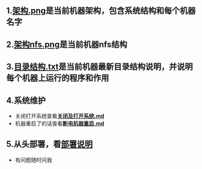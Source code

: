 ## 1.[**架构.png**](https://github.com/YuanliangZhang/temp_note/blob/master/%E6%9E%B6%E6%9E%84.png)是当前机器架构，包含系统结构和每个机器名字

## 2.[**架构nfs.png**](https://github.com/YuanliangZhang/temp_note/blob/master/%E6%9E%B6%E6%9E%84nfs.png)是当前机器nfs结构

## 3.[**目录结构.txt**](https://github.com/YuanliangZhang/temp_note/blob/master/%E7%9B%AE%E5%BD%95%E7%BB%93%E6%9E%84.txt)是当前机器最新目录结构说明，并说明每个机器上运行的程序和作用

## 4.系统维护
* 关闭打开系统查看[**关闭及打开系统.md**](https://github.com/YuanliangZhang/temp_note/blob/master/%E5%85%B3%E9%97%AD%E5%8F%8A%E6%89%93%E5%BC%80%E7%B3%BB%E7%BB%9F.md)
* 机器重启了的话查看[**断电机器重启.md**](https://github.com/YuanliangZhang/temp_note/blob/master/%E6%96%AD%E7%94%B5%E6%9C%BA%E5%99%A8%E9%87%8D%E5%90%AF.md)
	
## 5.从头部署，看[**部署说明**](https://github.com/YuanliangZhang/temp_note/tree/master/%E9%83%A8%E7%BD%B2%E8%AF%B4%E6%98%8E)

* 有问题随时问我
